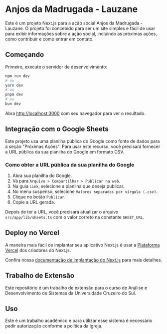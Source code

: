 # Anjos da Madrugada - Lauzane

Este é um projeto Next.js para a ação social Anjos da Madrugada - Lauzane. O projeto foi concebido para ser um site simples e fácil de usar para exibir informações sobre a ação social, incluindo as próximas ações, como contribuir e como entrar em contato.

## Começando

Primeiro, execute o servidor de desenvolvimento:

```bash
npm run dev
# ou
yarn dev
# ou
pnpm dev
# ou
bun dev
```

Abra [http://localhost:3000](http://localhost:3000) com seu navegador para ver o resultado.

## Integração com o Google Sheets

Este projeto usa uma planilha pública do Google como fonte de dados para a seção "Próximas Ações". Para usar este recurso, você precisará fornecer a URL pública da sua planilha do Google em formato CSV.

### Como obter a URL pública da sua planilha do Google

1.  Abra sua planilha do Google.
2.  Vá para `Arquivo > Compartilhar > Publicar na web`.
3.  Na guia `Link`, selecione a planilha que deseja publicar.
4.  No menu suspenso, selecione `Valores separados por vírgula (.csv)`.
5.  Clique no botão `Publicar`.
6.  Copie a URL gerada.

Depois de ter a URL, você precisará atualizar o arquivo `src/app/lib/sheets.ts` com o valor correto na constante `SHEET_URL`.

## Deploy no Vercel

A maneira mais fácil de implantar seu aplicativo Next.js é usar a [Plataforma Vercel](https://vercel.com/new?utm_medium=default-template&filter=next.js&utm_source=create-next-app&utm_campaign=create-next-app-readme) dos criadores do Next.js.

Confira nossa [documentação de implantação do Next.js](https://nextjs.org/docs/app/building-your-application/deploying) para mais detalhes.

## Trabalho de Extensão

Este repositório é um trabalho de extensão para o curso de Análise e Desenvolvimento de Sistemas da Universidade Cruzeiro do Sul.

## Uso

Este é um trabalho acadêmico e para utilizar esse sistema é necessário pedir autorização conforme a política da igreja.
